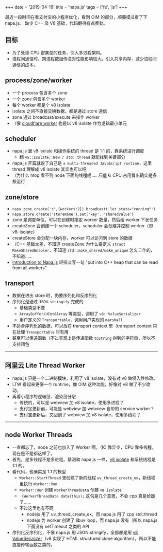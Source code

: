 +++
date = '2019-04-16'
title = 'napa.js'
tags = ['fe', 'js']
+++

最近一段时间在看支付宝的小程序优化，看到 OIM 的部分，顺藤摸瓜看了下 napa.js。
缺少 C++ 及 V8 基础，代码翻得有点费劲。

## 目标
- 为了处理 CPU 密集型的任务，引入多进程架构。
- 进程间通信时，跨进程数据传递对性能影响较大。引入共享内存，减少进程间通信的成本。

## process/zone/worker
- 一个 process 包含多个 zone
- 一个 zone 包含多个 worker
- 每个 worker 都是个 v8 isolate
- isolate 之间不直接交换数据，都是通过 store 通信
- zone 通过 broadcast/execute 来操作 worker
- （像 [cloudflare worker](https://blog.cloudflare.com/cloud-computing-without-containers/) 也是以 v8 isolate 作为逻辑最小单元

## scheduler
- napa.js 里 v8 isolate 和操作系统的 thread 是 1:1 的，靠系统进行调度
    - 翻 `v8::Isolate::New / std::thread` 就能找到关键部分
- napa.js 开篇就说了自己是 `a multi-threaded JavaScript runtime`，这里 thread 理解成 v8 isolate 其实也可以吧
- （为什么 htop 看不到 node 下面的线程呢……只能从 CPU 占用看出确实是多核运行

## zone/store
- `napa.zone.create('z',{workers:2}).broadcast('let state="running"')`
- `napa.store.create('storeName').set('key', 'sharedValue')`
- zone 是调度单位，可以在创建时指定 worker 数量，然后给 worker 下发任务
- createZone 会创建一个 scheduler，scheduler 会创建并控制 worker（即 v8::isolate）
- createStore 会分配一块内存，worker 可以访问到 store 的数据
- （C++ 基础太差，不知道 createZone 为什么要定义 `struct MakeSharedEnabler`，不知道 `std::make_shared/make_unique` 怎么工作的，不知道……
- [Introduction to Napa.js](https://www.slideshare.net/DaiyiPeng/introduction-to-napajs) 轻描淡写一句 "put into C++ heap that can be read from all workers"

## transport
- 数据在进出 store 时，仍要序列化和反序列化
- 序列化是通过 `JSON.stringify` 完成的
    - 基础类型不变
    - `ArrayBuffer/UInt8Array` 等类型，调用了 `v8::ValueSerializer`
    - 用户定义的 `Transportable`，调用用户实现的 `marshall`
- 不适合序列化的数据，可以放在 transport context 里（transport context 只在处理 `Transportable` 时有用
- 甚至可以传递函数（不过实现上是传递函数 `toString` 得到的字符串，所以不支持闭包

---

## 阿里云 Lite Thread Worker
- napa.js 只是一个二进制模块，利用了 v8 isolate，没有对 v8 做侵入性修改。
- LTW 看起来更像一个 runtime，像 OIM 这种功能，好像对 v8 做了不少改动。
- 再看小程序的逻辑层、渲染层分层
    - 传统的，可以是 webview 加 v8 isolate，使用多进程？
    - 支付宝更新前，可能是 webview 加 webview 自带的 service worker？
    - 支付宝更新后，又回到了 webview 加 v8 isolate，使用多线程？

---

## node Worker Threads
- 一直都忘了，node 之前也加入了 Worker 啊。（IO 靠异步，CPU 靠多线程，现在是不是都这样了。
- 首先，是多线程不是多进程。猜测和 napa.js 一样，[v8 isolate](https://github.com/v8/v8/blob/7.5.283/include/v8.h#L7370-L7378) 和系统线程是 1:1 的。
- 看代码，也确实是 1:1 的模型
    - `Worker::StartThread` 里创建了新的线程 `uv_thread_create_ex`，新线程里执行 `Worker::Run`
    - `Worker::Run` 创建 `WorkerThreadData` 创建 `v8 isolate`
    - （`WorkerThreadData data(this);` 这句是几个意思，不会 cpp 真是给跪了……
    - 不过这里也有不同
        - nodejs 用了 uv_thread_create_ex，而 napa.js 用了 cpp std::thread
        - nodejs 为 worker 创建了 libuv loop，而 napa.js 没有（所以 napa.js 下面没有 setTimeout 之类的 API
- 序列化反序列化，不像 napa.js 用 JSON.stringify，全部都是用 [v8 ValueSerializer](https://github.com/v8/v8/blob/7.5.283/include/v8.h#L2011-L2015)（v8 实现了 HTML structured clone algorithm），所以不能直接传输函数之类的。
